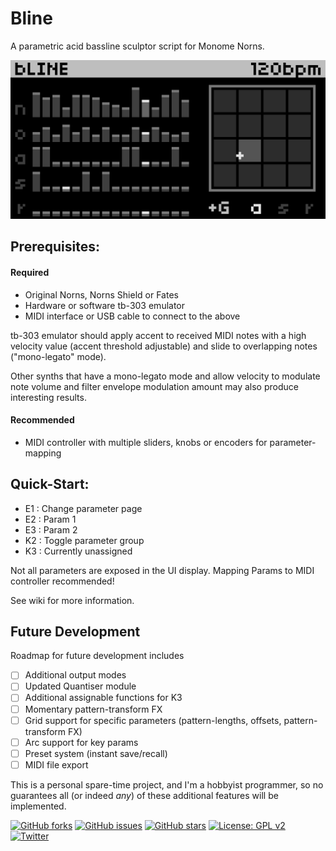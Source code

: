 # Bline

A parametric acid bassline sculptor script for Monome Norns.

![bline main screen](https://github.com/toneburst/bline/blob/main/screenshots/bLINE_screen-01.png)

## Prerequisites:

#### Required

- Original Norns, Norns Shield or Fates
- Hardware or software tb-303 emulator
- MIDI interface or USB cable to connect to the above

tb-303 emulator should apply accent to received MIDI notes with a high velocity value (accent threshold adjustable) and slide to overlapping notes ("mono-legato" mode).

Other synths that have a mono-legato mode and allow velocity to modulate note volume and filter envelope modulation amount may also produce interesting results. 

#### Recommended

- MIDI controller with multiple sliders, knobs or encoders for parameter-mapping

## Quick-Start:

- E1 : Change parameter page
- E2 : Param 1
- E3 : Param 2
- K2 : Toggle parameter group
- K3 : Currently unassigned

Not all parameters are exposed in the UI display. Mapping Params to MIDI controller recommended!

See wiki for more information.

## Future Development

Roadmap for future development includes

- [ ] Additional output modes
- [ ] Updated Quantiser module
- [ ] Additional assignable functions for K3
- [ ] Momentary pattern-transform FX 
- [ ] Grid support for specific parameters (pattern-lengths, offsets, pattern-transform FX)
- [ ] Arc support for key params
- [ ] Preset system (instant save/recall)
- [ ] MIDI file export

This is a personal spare-time project, and I'm a hobbyist programmer, so no guarantees all (or indeed *any*) of these additional features will be implemented.

[![GitHub forks](https://img.shields.io/github/forks/toneburst/bline)](https://github.com/toneburst/bline/network)
[![GitHub issues](https://img.shields.io/github/issues/toneburst/bline)](https://github.com/toneburst/bline/issues)
[![GitHub stars](https://img.shields.io/github/stars/toneburst/bline)](https://github.com/toneburst/bline/stargazers)
[![License: GPL v2](https://img.shields.io/badge/License-GPL_v2-blue.svg)](https://www.gnu.org/licenses/old-licenses/gpl-2.0.en.html)
[![Twitter](https://img.shields.io/twitter/url?style=social&url=https%3A%2F%2Fgithub.com%2Ftoneburst%2Fbline)](https://twitter.com/intent/tweet?text=Wow:&url=https%3A%2F%2Fgithub.com%2Ftoneburst%2Fbline)


